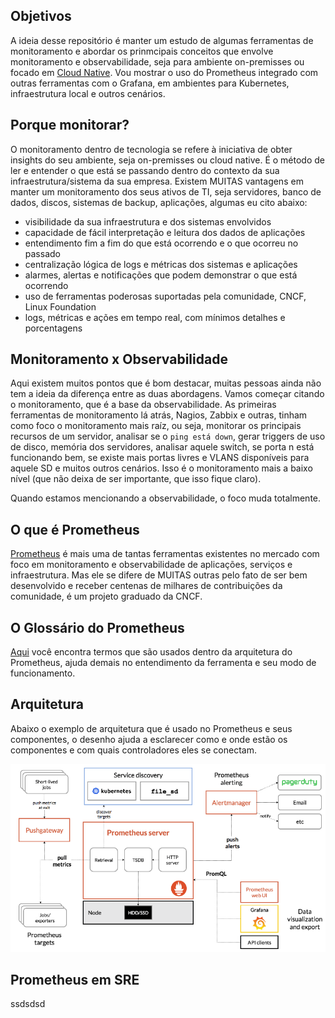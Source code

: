 ## Objetivos
A ideia desse repositório é manter um estudo de algumas ferramentas de monitoramento e abordar os prinmcipais conceitos que envolve monitoramento e observabilidade, seja para ambiente on-premisses ou focado em [Cloud Native](https://www.cncf.io/). Vou mostrar o uso do Prometheus integrado com outras ferramentas com o Grafana, em ambientes para Kubernetes, infraestrutura local e outros cenários.

## Porque monitorar?
O monitoramento dentro de tecnologia se refere à iniciativa de obter insights do seu ambiente, seja on-premisses ou cloud native. É o método de ler e entender o que está se passando dentro do contexto da sua infraestrutura/sistema da sua empresa. Existem MUITAS vantagens em manter um monitoramento dos seus ativos de TI, seja servidores, banco de dados, discos, sistemas de backup, aplicações, algumas eu cito abaixo:

- visibilidade da sua infraestrutura e dos sistemas envolvidos
- capacidade de fácil interpretação e leitura dos dados de aplicações
- entendimento fim a fim do que está ocorrendo e o que ocorreu no passado
- centralização lógica de logs e métricas dos sistemas e aplicações
- alarmes, alertas e notificações que podem demonstrar o que está ocorrendo
- uso de ferramentas poderosas suportadas pela comunidade, CNCF, Linux Foundation
- logs, métricas e ações em tempo real, com mínimos detalhes e porcentagens

## Monitoramento x Observabilidade
Aqui existem muitos pontos que é bom destacar, muitas pessoas ainda não tem a ideia da diferença entre as duas abordagens. Vamos começar citando o monitoramento, que é a base da observabilidade. As primeiras ferramentas de monitoramento lá atrás, Nagios, Zabbix e outras, tinham como foco o monitoramento mais raíz, ou seja, monitorar os principais recursos de um servidor, analisar se o `ping está down`, gerar triggers de uso de disco, memória dos servidores, analisar aquele switch, se  porta n está funcionando bem, se existe mais portas livres e VLANS disponíveis para aquele SD e muitos outros cenários. Isso é o monitoramento mais a baixo nível (que não deixa de ser importante, que isso fique claro).

Quando estamos mencionando a observabilidade, o foco muda totalmente.

## O que é Prometheus
[Prometheus](https://prometheus.io/) é mais uma de tantas ferramentas existentes no mercado com foco em monitoramento e observabilidade de aplicações, serviços e infraestrutura. Mas ele se difere de MUITAS outras pelo fato de ser bem desenvolvido e receber centenas de milhares de contribuições da comunidade, é um projeto graduado da CNCF.

## O Glossário do Prometheus 
[Aqui](https://prometheus.io/docs/introduction/glossary/) você encontra termos que são usados dentro da arquitetura do Prometheus, ajuda demais no entendimento da ferramenta e seu modo de funcionamento.

## Arquitetura
Abaixo o exemplo de arquitetura que é usado no Prometheus e seus componentes, o desenho ajuda a esclarecer como e onde estão os componentes e com quais controladores eles se conectam.

![prometheus](images/prometheus1.png)

## Prometheus em SRE
ssdsdsd





